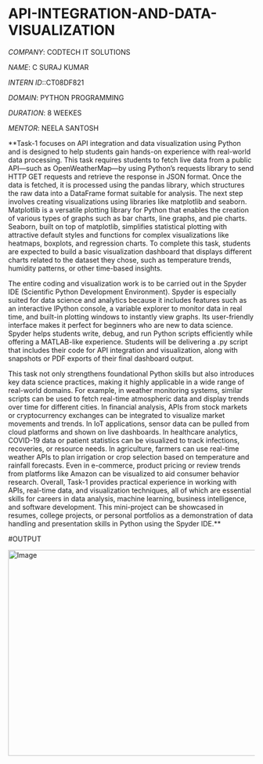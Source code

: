 # API-INTEGRATION-AND-DATA-VISUALIZATION

*COMPANY*: CODTECH IT SOLUTIONS

*NAME*: C SURAJ KUMAR

*INTERN ID*::CT08DF821

*DOMAIN*: PYTHON PROGRAMMING

*DURATION*: 8 WEEKES

*MENTOR*: NEELA SANTOSH

**Task-1 focuses on API integration and data visualization using Python and is designed to help students gain hands-on experience with real-world data processing. This task requires students to fetch live data from a public API—such as OpenWeatherMap—by using Python’s requests library to send HTTP GET requests and retrieve the response in JSON format. Once the data is fetched, it is processed using the pandas library, which structures the raw data into a DataFrame format suitable for analysis. The next step involves creating visualizations using libraries like matplotlib and seaborn. Matplotlib is a versatile plotting library for Python that enables the creation of various types of graphs such as bar charts, line graphs, and pie charts. Seaborn, built on top of matplotlib, simplifies statistical plotting with attractive default styles and functions for complex visualizations like heatmaps, boxplots, and regression charts. To complete this task, students are expected to build a basic visualization dashboard that displays different charts related to the dataset they chose, such as temperature trends, humidity patterns, or other time-based insights.

The entire coding and visualization work is to be carried out in the Spyder IDE (Scientific Python Development Environment). Spyder is especially suited for data science and analytics because it includes features such as an interactive IPython console, a variable explorer to monitor data in real time, and built-in plotting windows to instantly view graphs. Its user-friendly interface makes it perfect for beginners who are new to data science. Spyder helps students write, debug, and run Python scripts efficiently while offering a MATLAB-like experience. Students will be delivering a .py script that includes their code for API integration and visualization, along with snapshots or PDF exports of their final dashboard output.

This task not only strengthens foundational Python skills but also introduces key data science practices, making it highly applicable in a wide range of real-world domains. For example, in weather monitoring systems, similar scripts can be used to fetch real-time atmospheric data and display trends over time for different cities. In financial analysis, APIs from stock markets or cryptocurrency exchanges can be integrated to visualize market movements and trends. In IoT applications, sensor data can be pulled from cloud platforms and shown on live dashboards. In healthcare analytics, COVID-19 data or patient statistics can be visualized to track infections, recoveries, or resource needs. In agriculture, farmers can use real-time weather APIs to plan irrigation or crop selection based on temperature and rainfall forecasts. Even in e-commerce, product pricing or review trends from platforms like Amazon can be visualized to aid consumer behavior research. Overall, Task-1 provides practical experience in working with APIs, real-time data, and visualization techniques, all of which are essential skills for careers in data analysis, machine learning, business intelligence, and software development. This mini-project can be showcased in resumes, college projects, or personal portfolios as a demonstration of data handling and presentation skills in Python using the Spyder IDE.**

#OUTPUT

<img width="996" height="420" alt="Image" src="https://github.com/user-attachments/assets/f40e0aed-eef8-41d2-8ee5-c5d8ef7615f1" />


